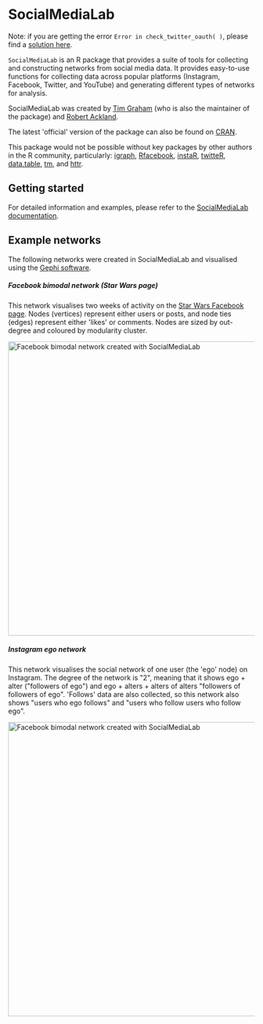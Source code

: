 # SocialMediaLab

Note: if you are getting the error `Error in check_twitter_oauth( )`, please find a [solution here](https://github.com/geoffjentry/twitteR/issues/90).

`SocialMediaLab` is an R package that provides a suite of tools for collecting and constructing networks from social media data. It provides easy-to-use functions for collecting data across popular platforms (Instagram, Facebook, Twitter, and YouTube) and generating different types of networks for analysis.

SocialMediaLab was created by [Tim Graham](http://uq.academia.edu/TimGraham) (who is also the maintainer of the package) and [Robert Ackland](https://researchers.anu.edu.au/researchers/ackland-rj).

The latest 'official' version of the package can also be found on [CRAN](https://cran.r-project.org/web/packages/SocialMediaLab/index.html).

This package would not be possible without key packages by other authors in the R community, particularly: [igraph](https://github.com/igraph/rigraph), [Rfacebook](https://github.com/pablobarbera/Rfacebook), [instaR](https://github.com/pablobarbera/instaR), [twitteR](https://github.com/geoffjentry/twitteR), [data.table](https://github.com/Rdatatable/data.table), [tm](https://cran.r-project.org/web/packages/tm/index.html), and [httr](https://github.com/hadley/httr).

## Getting started

For detailed information and examples, please refer to the [SocialMediaLab documentation](https://github.com/voson-lab/SocialMediaLab/blob/master/SocialMediaLab.pdf).

## Example networks

The following networks were created in SocialMediaLab and visualised using the [Gephi software](http://gephi.github.io/).

##### Facebook bimodal network (Star Wars page)

This network visualises two weeks of activity on the [Star Wars Facebook page](https://www.facebook.com/StarWarsAUNZ/?brand_redir=169299103121699). Nodes (vertices) represent either users or posts, and node ties (edges) represent either 'likes' or comments. Nodes are sized by out-degree and coloured by modularity cluster.

<img src="https://raw.githubusercontent.com/voson-lab/SocialMediaLab/master/miscellaneous/exported_graph_images/Facebook_bimodal_network_socialmedialab_Star_Wars.png?token=AKw5r_WagSdf1f9L-peOJfKZZqIkMYwCks5WVRxNwA%3D%3D" alt="Facebook bimodal network created with SocialMediaLab" width="600" height="600"/>

##### Instagram ego network

This network visualises the social network of one user (the 'ego' node) on Instagram. The degree of the network is "2", meaning that it shows ego + alter ("followers of ego") and ego + alters + alters of alters "followers of followers of ego". 'Follows' data are also collected, so this network also shows "users who ego follows" and "users who follow users who follow ego".

<img src="https://raw.githubusercontent.com/voson-lab/SocialMediaLab/master/miscellaneous/exported_graph_images/Instagram_ego_network_socialmedialab_example.png?token=AKw5r99givdLgt47JH3rMaBA2ZBW9FIoks5WVTJ6wA%3D%3D" alt="Facebook bimodal network created with SocialMediaLab" width="600" height="600"/>

